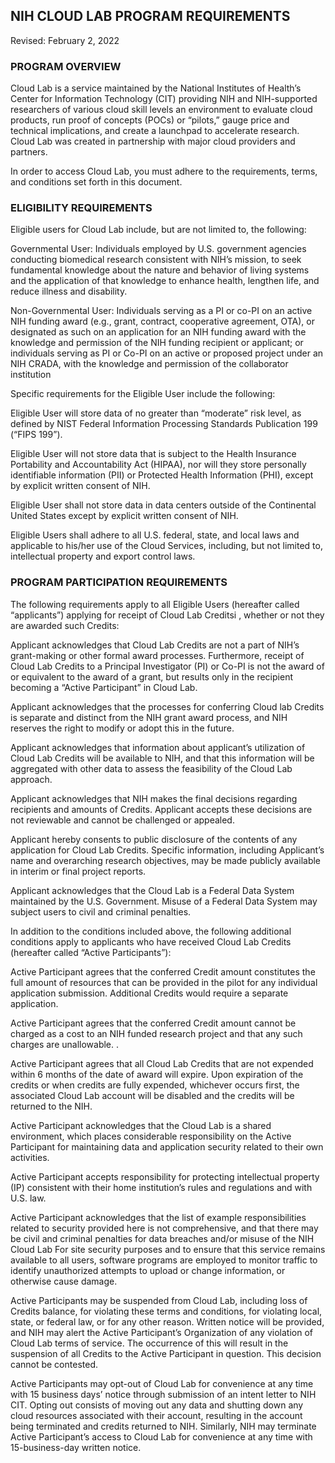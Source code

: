 
## NIH CLOUD LAB PROGRAM REQUIREMENTS 

Revised: February 2, 2022 

### PROGRAM OVERVIEW 

Cloud Lab is a service maintained by the National Institutes of Health’s Center for Information Technology (CIT) providing NIH and NIH-supported researchers of various cloud skill levels an environment to evaluate cloud products, run proof of concepts (POCs) or “pilots,” gauge price and technical implications, and create a launchpad to accelerate research. Cloud Lab was created in partnership with major cloud providers and partners.  

In order to access Cloud Lab, you must adhere to the requirements, terms, and conditions set forth in this document. 

### ELIGIBILITY REQUIREMENTS 

Eligible users for Cloud Lab include, but are not limited to, the following: 

Governmental User: Individuals employed by U.S. government agencies conducting biomedical research consistent with NIH’s mission, to seek fundamental knowledge about the nature and behavior of living systems and the application of that knowledge to enhance health, lengthen life, and reduce illness and disability. 

Non-Governmental User: Individuals serving as a PI or co-PI on an active NIH funding award (e.g., grant, contract, cooperative agreement, OTA), or designated as such on an application for an NIH funding award with the knowledge and permission of the NIH funding recipient or applicant; or individuals serving as PI or Co-PI on an active or proposed project under an NIH CRADA, with the knowledge and permission of the collaborator institution 

Specific requirements for the Eligible User include the following: 

Eligible User will store data of no greater than “moderate” risk level, as defined by NIST Federal Information Processing Standards Publication 199 (“FIPS 199”).  

Eligible User will not store data that is subject to the Health Insurance Portability and Accountability Act (HIPAA), nor will they store personally identifiable information (PII) or Protected Health Information (PHI), except by explicit written consent of NIH. 

Eligible User shall not store data in data centers outside of the Continental United States except by explicit written consent of NIH.   

Eligible Users shall adhere to all U.S. federal, state, and local laws and applicable to his/her use of the Cloud Services, including, but not limited to, intellectual property and export control laws. 

### PROGRAM PARTICIPATION REQUIREMENTS 

The following requirements apply to all Eligible Users (hereafter called “applicants”) applying for receipt of Cloud Lab Creditsi , whether or not they are awarded such Credits:  

Applicant acknowledges that Cloud Lab Credits are not a part of NIH’s grant-making or other formal award processes. Furthermore, receipt of Cloud Lab Credits to a Principal Investigator (PI) or Co-PI is not the award of or equivalent to the award of a grant, but results only in the recipient becoming a “Active Participant” in Cloud Lab.  

Applicant acknowledges that the processes for conferring Cloud lab Credits is separate and distinct from the NIH grant award process, and NIH reserves the right to modify or adopt this in the future. 

Applicant acknowledges that information about applicant’s utilization of Cloud Lab Credits will be available to NIH, and that this information will be aggregated with other data to assess the feasibility of the Cloud Lab approach.  

Applicant acknowledges that NIH makes the final decisions regarding recipients and amounts of Credits. Applicant accepts these decisions are not reviewable and cannot be challenged or appealed. 

Applicant hereby consents to public disclosure of the contents of any application for Cloud Lab Credits. Specific information, including Applicant’s name and overarching research objectives, may be made publicly available in interim or final project reports. 

Applicant acknowledges that the Cloud Lab is a Federal Data System maintained by the U.S. Government. Misuse of a Federal Data System may subject users to civil and criminal penalties.  

In addition to the conditions included above, the following additional conditions apply to applicants who have received Cloud Lab Credits (hereafter called “Active Participants”): 

Active Participant agrees that the conferred Credit amount constitutes the full amount of resources that can be provided in the pilot for any individual application submission. Additional Credits would require a separate application. 

Active Participant agrees that the conferred Credit amount cannot be charged as a cost to an NIH funded research project and that any such charges are unallowable. . 

Active Participant agrees that all Cloud Lab Credits that are not expended within 6 months of the date of award will expire. Upon expiration of the credits or when credits are fully expended, whichever occurs first, the associated Cloud Lab account will be disabled and the credits will be returned to the NIH. 

Active Participant acknowledges that the Cloud Lab is a shared environment, which places considerable responsibility on the Active Participant for maintaining data and application security related to their own activities.   

Active Participant accepts responsibility for protecting intellectual property (IP) consistent with their home institution’s rules and regulations and with U.S. law.   

Active Participant acknowledges that the list of example responsibilities related to security provided here is not comprehensive, and that there may be civil and criminal penalties for data breaches and/or misuse of the NIH Cloud Lab For site security purposes and to ensure that this service remains available to all users, software programs are employed to monitor traffic to identify unauthorized attempts to upload or change information, or otherwise cause damage. 

Active Participants may be suspended from Cloud Lab, including loss of Credits balance, for violating these terms and conditions, for violating local, state, or federal law, or for any other reason. Written notice will be provided, and NIH may alert the Active Participant’s Organization of any violation of Cloud Lab terms of service. The occurrence of this will result in the suspension of all Credits to the Active Participant in question. This decision cannot be contested. 

Active Participants may opt-out of Cloud Lab for convenience at any time with 15 business days’ notice through submission of an intent letter to NIH CIT. Opting out consists of moving out any data and shutting down any cloud resources associated with their account, resulting in the account being terminated and credits returned to NIH.  Similarly, NIH may terminate Active Participant’s access to Cloud Lab for convenience at any time with 15-business-day written notice. 
